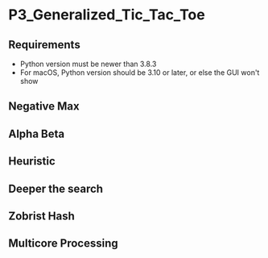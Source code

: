 # P3_Generalized_Tic_Tac_Toe
## Requirements
* Python version must be newer than 3.8.3
* For macOS, Python version should be 3.10 or later, or else the GUI won't show
## Negative Max
## Alpha Beta
## Heuristic
## Deeper the search
## Zobrist Hash
## Multicore Processing